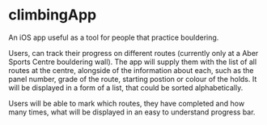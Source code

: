 # climbingApp

An iOS app useful as a tool for people that practice bouldering. 

Users, can track their progress on different routes (currently only at a Aber Sports Centre bouldering wall).
The app will supply them with the list of all routes at the centre, alongside of the information about each,
such as the panel number, grade of the route, starting postion or colour of the holds. It will be displayed 
in a form of a list, that could be sorted alphabetically.

Users will be able to mark which routes, they have completed and how many times, what will be displayed in 
an easy to understand progress bar.
